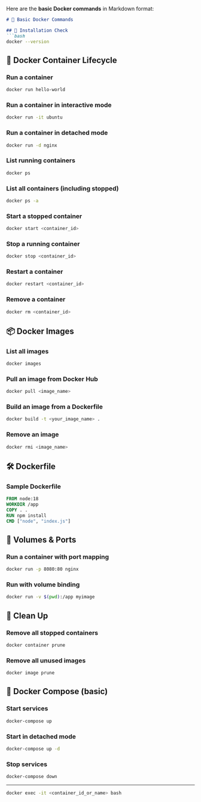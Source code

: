 Here are the **basic Docker commands** in Markdown format:

````markdown
# 🐳 Basic Docker Commands

## 🔧 Installation Check
```bash
docker --version
````

## 🚀 Docker Container Lifecycle

### Run a container

```bash
docker run hello-world
```

### Run a container in interactive mode

```bash
docker run -it ubuntu
```

### Run a container in detached mode

```bash
docker run -d nginx
```

### List running containers

```bash
docker ps
```

### List all containers (including stopped)

```bash
docker ps -a
```

### Start a stopped container

```bash
docker start <container_id>
```

### Stop a running container

```bash
docker stop <container_id>
```

### Restart a container

```bash
docker restart <container_id>
```

### Remove a container

```bash
docker rm <container_id>
```

## 📦 Docker Images

### List all images

```bash
docker images
```

### Pull an image from Docker Hub

```bash
docker pull <image_name>
```

### Build an image from a Dockerfile

```bash
docker build -t <your_image_name> .
```

### Remove an image

```bash
docker rmi <image_name>
```

## 🛠️ Dockerfile

### Sample Dockerfile

```dockerfile
FROM node:18
WORKDIR /app
COPY . .
RUN npm install
CMD ["node", "index.js"]
```

## 📂 Volumes & Ports

### Run a container with port mapping

```bash
docker run -p 8080:80 nginx
```

### Run with volume binding

```bash
docker run -v $(pwd):/app myimage
```

## 🧹 Clean Up

### Remove all stopped containers

```bash
docker container prune
```

### Remove all unused images

```bash
docker image prune
```

## 🧪 Docker Compose (basic)

### Start services

```bash
docker-compose up
```

### Start in detached mode

```bash
docker-compose up -d
```

### Stop services

```bash
docker-compose down
```

---
```bash
docker exec -it <container_id_or_name> bash

```
